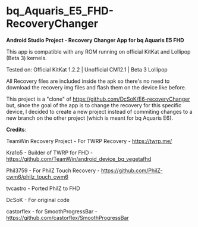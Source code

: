 # bq_Aquaris_E5_FHD-RecoveryChanger

<b>Android Studio Project - Recovery Changer App for bq Aquaris E5 FHD</b>

This app is compatible with any ROM running on official KitKat and Lollipop (Beta 3) kernels.

Tested on: Official KitKat 1.2.2 | Unofficial CM12.1 | Beta 3 Lollipop

All Recovery files are included inside the apk so there's no need to download the recovery img files and flash them on the device like before.

This project is a "clone" of https://github.com/DcSoK/E6-recoveryChanger but, since the goal of the app is to change the recovery for this specific device, I decided to create a new project instead of commiting changes to a new branch on the other project (which is meant for bq Aquaris E6).

<b>Credits</b>:

TeamWin Recovery Project - For TWRP Recovery - https://twrp.me/

Kra1o5 - Builder of TWRP for FHD - https://github.com/TeamWin/android_device_bq_vegetafhd

Phil3759 - For PhilZ Touch Recovery - https://github.com/PhilZ-cwm6/philz_touch_cwm6

tvcastro - Ported PhilZ to FHD

DcSoK - For original code

castorflex - for SmoothProgressBar - https://github.com/castorflex/SmoothProgressBar
